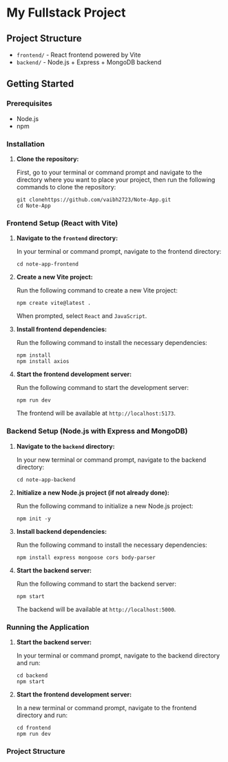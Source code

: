 # My Fullstack Project

## Project Structure

- `frontend/` - React frontend powered by Vite
- `backend/` - Node.js + Express + MongoDB backend

## Getting Started

### Prerequisites

- Node.js
- npm

### Installation

1. **Clone the repository:**

    First, go to your terminal or command prompt and navigate to the directory where you want to place your project, then run the following commands to clone the repository:
    ```
    git clonehttps://github.com/vaibh2723/Note-App.git
    cd Note-App
    ```

### Frontend Setup (React with Vite)

1. **Navigate to the `frontend` directory:**

    In your terminal or command prompt, navigate to the frontend directory:
    ```
    cd note-app-frontend
    ```

2. **Create a new Vite project:**

    Run the following command to create a new Vite project:
    ```
    npm create vite@latest .
    ```

    When prompted, select `React` and `JavaScript`.

3. **Install frontend dependencies:**

    Run the following command to install the necessary dependencies:
    ```
    npm install
    npm install axios
    ```

4. **Start the frontend development server:**

    Run the following command to start the development server:
    ```
    npm run dev
    ```

    The frontend will be available at `http://localhost:5173`.

### Backend Setup (Node.js with Express and MongoDB)

1. **Navigate to the `backend` directory:**

    In your new terminal or command prompt, navigate to the backend directory:
    ```
    cd note-app-backend
    ```

2. **Initialize a new Node.js project (if not already done):**

    Run the following command to initialize a new Node.js project:
    ```
    npm init -y
    ```

3. **Install backend dependencies:**

    Run the following command to install the necessary dependencies:
    ```
    npm install express mongoose cors body-parser
    ```

4. **Start the backend server:**

    Run the following command to start the backend server:
    ```
    npm start
    ```

    The backend will be available at `http://localhost:5000`.

### Running the Application

1. **Start the backend server:**

    In your terminal or command prompt, navigate to the backend directory and run:
    ```
    cd backend
    npm start
    ```

2. **Start the frontend development server:**

    In a new terminal or command prompt, navigate to the frontend directory and run:
    ```
    cd frontend
    npm run dev
    ```

### Project Structure


